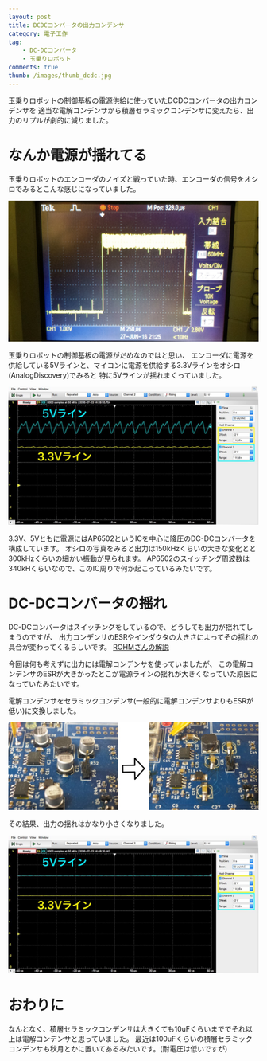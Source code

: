 ```yaml
---
layout: post
title: DCDCコンバータの出力コンデンサ
category: 電子工作
tag:
    - DC-DCコンバータ
    - 玉乗りロボット
comments: true
thumb: /images/thumb_dcdc.jpg
---
```

玉乗りロボットの制御基板の電源供給に使っていたDCDCコンバータの出力コンデンサを
適当な電解コンデンサから積層セラミックコンデンサに変えたら、出力のリプルが劇的に減りました。


# なんか電源が揺れてる
玉乗りロボットのエンコーダのノイズと戦っていた時、エンコーダの信号をオシロでみるとこんな感じになっていました。

![](/images/enc_sign.jpg)

玉乗りロボットの制御基板の電源がだめなのではと思い、
エンコーダに電源を供給している5Vラインと、マイコンに電源を供給する3.3Vラインをオシロ(AnalogDiscovery)でみると
特に5Vラインが揺れまくっていました。

![](/images/dcdc_before.jpg)

3.3V、5Vともに電源にはAP6502というICを中心に降圧のDC-DCコンバータを構成しています。
オシロの写真をみると出力は150kHzくらいの大きな変化とと300kHzくらいの細かい振動が見られます。
AP6502のスイッチング周波数は340kHくらいなので、このIC周りで何か起こっているみたいです。


# DC-DCコンバータの揺れ
DC-DCコンバータはスイッチングをしているので、どうしても出力が揺れてしまうのですが、
出力コンデンサのESRやインダクタの大きさによってその揺れの具合が変わってくるらしいです。
[ROHMさんの解説](http://micro.rohm.com/jp/techweb/knowledge/dcdc/dcdc_pwm/dcdc_pwm02/2366)

今回は何も考えずに出力には電解コンデンサを使っていましたが、
この電解コンデンサのESRが大きかったとこが電源ラインの揺れが大きくなっていた原因になっていたみたいです。

電解コンデンサをセラミックコンデンサ(一般的に電解コンデンサよりもESRが低い)に交換しました。

![](/images/dcdc.jpg)

その結果、出力の揺れはかなり小さくなりました。


![](/images/dcdc_after.jpg)


# おわりに
なんとなく、積層セラミックコンデンサは大きくても10uFくらいまででそれ以上は電解コンデンサと思っていました。
最近は100uFくらいの積層セラミックコンデンサも秋月とかに置いてあるみたいです。(耐電圧は低いですが)

